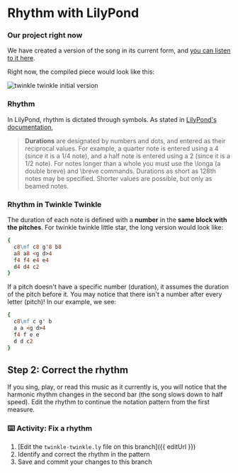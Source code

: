 # Rhythm with LilyPond

### Our project right now

We have created a version of the song in its current form, and [you can listen to it here](https://gitmusical.github.io/notating-twinkle/1-pitch).

Right now, the compiled piece would look like this:

![twinkle twinkle initial version](https://gitmusical.github.io/notating-twinkle/1-pitch.png)

### Rhythm

In LilyPond, rhythm is dictated through symbols. As stated in [LilyPond's documentation](http://lilypond.org/doc/v2.18/Documentation/notation/writing-rhythms),

> **Durations** are designated by numbers and dots, and entered as their reciprocal values. For example, a quarter note is entered using a 4 (since it is a 1/4 note), and a half note is entered using a 2 (since it is a 1/2 note). For notes longer than a whole you must use the \longa (a double breve) and \breve commands. Durations as short as 128th notes may be specified. Shorter values are possible, but only as beamed notes.

### Rhythm in Twinkle Twinkle

The duration of each note is defined with a **number** in the **same block with the pitches**. For twinkle twinkle little star, the long version would look like:

```ly
{
  c8\mf c8 g'8 b8
  a8 a8 <g d>4
  f4 f4 e4 e4
  d4 d4 c2
}
```

If a pitch doesn't have a specific number (duration), it assumes the duration of the pitch before it. You may notice that there isn't a number after every letter (pitch)! In our example, we see:

```ly
{
  c8\mf c g' b
  a a <g d>4
  f4 f e e
  d d c2
}
```

## Step 2: Correct the rhythm

If you sing, play, or read this music as it currently is, you will notice that the harmonic rhythm changes in the second bar (the song slows down to half speed). Edit the rhythm to continue the notation pattern from the first measure.

### :keyboard: Activity: Fix a rhythm

1. [Edit the `twinkle-twinkle.ly` file on this branch]({{ editUrl }})
2. Identify and correct the rhythm in the pattern
3. Save and commit your changes to this branch